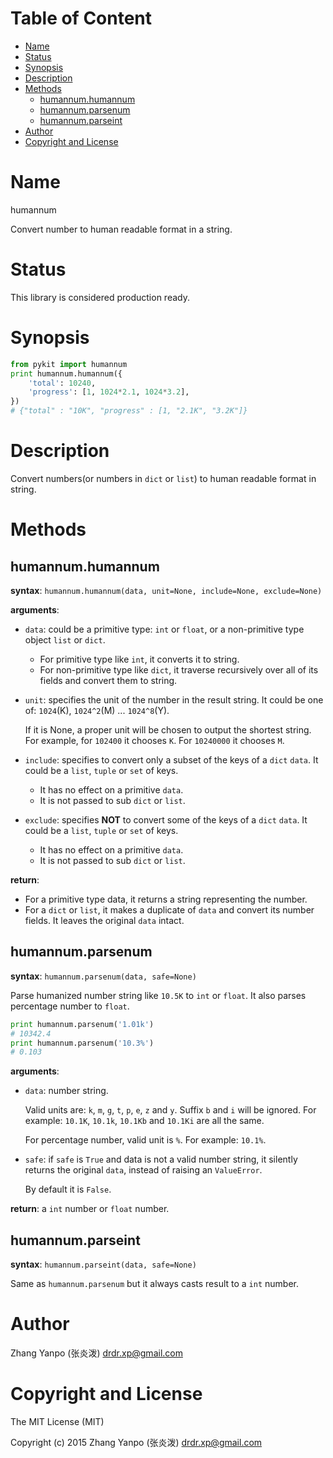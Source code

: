 <!-- START doctoc generated TOC please keep comment here to allow auto update -->
<!-- DON'T EDIT THIS SECTION, INSTEAD RE-RUN doctoc TO UPDATE -->
#   Table of Content

- [Name](#name)
- [Status](#status)
- [Synopsis](#synopsis)
- [Description](#description)
- [Methods](#methods)
  - [humannum.humannum](#humannumhumannum)
  - [humannum.parsenum](#humannumparsenum)
  - [humannum.parseint](#humannumparseint)
- [Author](#author)
- [Copyright and License](#copyright-and-license)

<!-- END doctoc generated TOC please keep comment here to allow auto update -->

#   Name

humannum

Convert number to human readable format in a string.

#   Status

This library is considered production ready.

#   Synopsis

```python
from pykit import humannum
print humannum.humannum({
    'total': 10240,
    'progress': [1, 1024*2.1, 1024*3.2],
})
# {"total" : "10K", "progress" : [1, "2.1K", "3.2K"]}
```

#   Description

Convert numbers(or numbers in `dict` or `list`) to human readable format in
string.

#   Methods

##  humannum.humannum

**syntax**:
`humannum.humannum(data, unit=None, include=None, exclude=None)`

**arguments**:

-   `data`:
    could be a primitive type: `int` or `float`,
    or a non-primitive type object `list` or `dict`.

    -   For primitive type like `int`, it converts it to string.
    -   For non-primitive type like `dict`, it traverse recursively over all
        of its fields and convert them to string.

-   `unit`:
    specifies the unit of the number in the result string.
    It could be one of: `1024`(K), `1024^2`(M) ... `1024^8`(Y).

    If it is None, a proper unit will be chosen to output the shortest string.
    For example, for `102400` it chooses `K`. For `10240000` it chooses `M`.

-   `include`:
    specifies to convert only a subset of the keys of a `dict` `data`.
    It could be a `list`, `tuple` or `set` of keys.

    -   It has no effect on a primitive `data`.
    -   It is not passed to sub `dict` or `list`.

-   `exclude`:
    specifies **NOT** to convert some of the keys of a `dict` `data`.
    It could be a `list`, `tuple` or `set` of keys.

    -   It has no effect on a primitive `data`.
    -   It is not passed to sub `dict` or `list`.


**return**:
-   For a primitive type data, it returns a string representing the number.
-   For a `dict` or `list`, it makes a duplicate of `data` and convert its
    number fields.
    It leaves the original `data` intact.

##  humannum.parsenum

**syntax**:
`humannum.parsenum(data, safe=None)`

Parse humanized number string like `10.5K` to `int` or `float`.
It also parses percentage number to `float`.

```python
print humannum.parsenum('1.01k')
# 10342.4
print humannum.parsenum('10.3%')
# 0.103
```

**arguments**:

-   `data`:
    number string.

    Valid units are:
    `k`, `m`, `g`, `t`, `p`, `e`, `z` and `y`.
    Suffix `b` and `i` will be ignored.
    For example: `10.1K`, `10.1k`, `10.1Kb` and `10.1Ki` are all the same.

    For percentage number, valid unit is `%`.
    For example: `10.1%`.

-   `safe`:
    if `safe` is `True` and data is not a valid number string, it silently
    returns the original `data`, instead of raising an `ValueError`.

    By default it is `False`.

**return**:
a `int` number or `float` number.


## humannum.parseint

**syntax**:
`humannum.parseint(data, safe=None)`

Same as `humannum.parsenum` but it always casts result to a `int` number.


#   Author

Zhang Yanpo (张炎泼) <drdr.xp@gmail.com>

#   Copyright and License

The MIT License (MIT)

Copyright (c) 2015 Zhang Yanpo (张炎泼) <drdr.xp@gmail.com>
